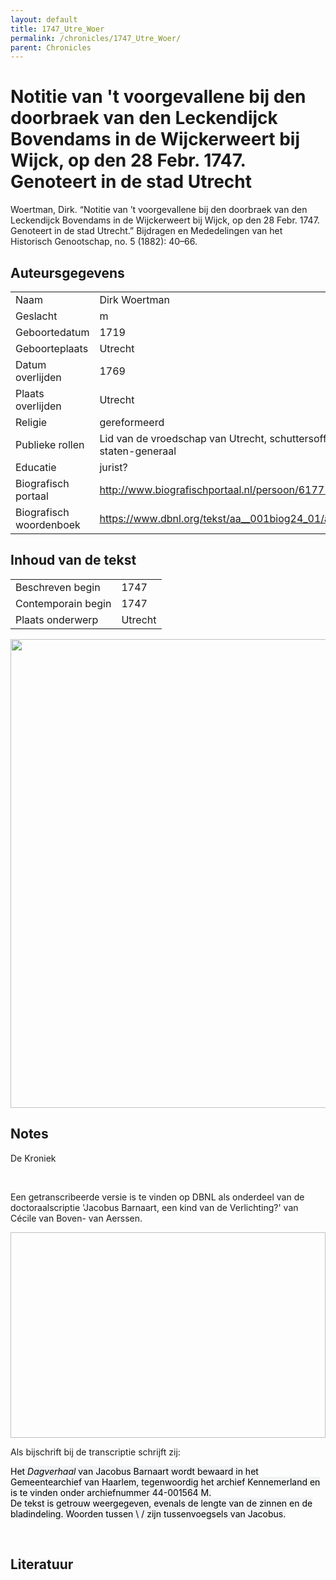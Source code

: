 ```yaml
---
layout: default
title: 1747_Utre_Woer
permalink: /chronicles/1747_Utre_Woer/
parent: Chronicles
--- 
```



# Notitie van 't voorgevallene bij den doorbraek van den Leckendijck Bovendams in de Wijckerweert bij Wijck, op den 28 Febr. 1747. Genoteert in de stad Utrecht 

Woertman, Dirk. “Notitie van ’t voorgevallene bij den doorbraek van den Leckendijck Bovendams in de Wijckerweert bij Wijck, op den 28 Febr. 1747. Genoteert in de stad Utrecht.” Bijdragen en Mededelingen van het Historisch Genootschap, no. 5 (1882): 40–66. 

## Auteursgegevens 

| | | 
| --------------- | --------------- | 
| Naam | Dirk Woertman | 
| Geslacht | m | 
 | Geboortedatum | 1719 | 
| Geboorteplaats | Utrecht | 
| Datum overlijden | 1769 | 
| Plaats overlijden | Utrecht | 
| Religie | gereformeerd | 
| Publieke rollen | Lid van de  vroedschap van Utrecht, schuttersofficier, gecommitteerde bij de staten-generaal | 
| Educatie | jurist? | 
| Biografisch portaal | http://www.biografischportaal.nl/persoon/61771485 | 
| Biografisch woordenboek | https://www.dbnl.org/tekst/aa__001biog24_01/aa__001biog24_01_0822.php | 

## Inhoud van de tekst 

| | | 
| --------------- | --------------- | 
| Beschreven begin | 1747 | 
| Contemporain begin | 1747 | 
| Plaats onderwerp | Utrecht | 

[<img src="..\..\barplots_chronicles\1747_Utre_Woer.jpg" width="750"/>](..\..\barplots_chronicles\1747_Utre_Woer.jpg) 

## Notes 

<div data-schema-version="8"><p>De Kroniek</p>
<p>&nbsp;</p>
<p>Een getranscribeerde versie is te vinden op DBNL als onderdeel van de doctoraalscriptie 'Jacobus Barnaart, een kind van de Verlichting?' van Cécile van Boven- van Aerssen.</p>
<p><img alt="" data-attachment-key="XMKBAG3I" width="606" height="329"></p>
<p>Als bijschrift bij de transcriptie schrijft zij:</p>
<p><span style="color: #000000"><span style="background-color: #f3f4f5">Het&nbsp;</span></span><em><span style="color: #000000"><span style="background-color: #f3f4f5">Dagverhaal</span></span></em><span style="color: #000000"><span style="background-color: #f3f4f5">&nbsp;van Jacobus Barnaart wordt bewaard in het Gemeentearchief van Haarlem, tegenwoordig het archief Kennemerland en is te vinden onder archiefnummer 44-001564 M.<br>De tekst is getrouw weergegeven, evenals de lengte van de zinnen en de bladindeling. Woorden tussen \ / zijn tussenvoegsels van Jacobus.</span></span></p>
<p>&nbsp;</p>
</div> 

## Literatuur 

